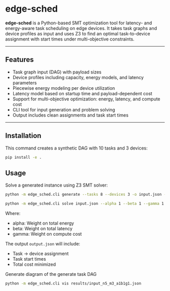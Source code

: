 # edge-sched

**edge-sched** is a Python-based SMT optimization tool for latency- and energy-aware task scheduling on edge devices. It takes task graphs and device profiles as input and uses Z3 to find an optimal task-to-device assignment with start times under multi-objective constraints.

---

## Features

- Task graph input (DAG) with payload sizes
- Device profiles including capacity, energy models, and latency parameters
- Piecewise energy modeling per device utilization
- Latency model based on startup time and payload-dependent cost
- Support for multi-objective optimization: energy, latency, and compute cost
- CLI tool for input generation and problem solving
- Output includes clean assignments and task start times

---

## Installation
This command creates a synthetic DAG with 10 tasks and 3 devices:
```bash
pip install -e .
```

## Usage
Solve a generated instance using Z3 SMT solver:
```bash
python -m edge_sched.cli generate --tasks 8 --devices 3 -o input.json --layered --layers 2
```
```bash
python -m edge_sched.cli solve input.json --alpha 1 --beta 1 --gamma 1
```
Where:
- alpha: Weight on total energy
- beta: Weight on total latency
- gamma: Weight on compute cost

The output `output.json` will include:
- Task → device assignment
- Task start times
- Total cost minimized

Generate diagram of the generate task DAG
```bash
python -m edge_sched.cli vis results/input_n5_m3_a1b1g1.json
```
